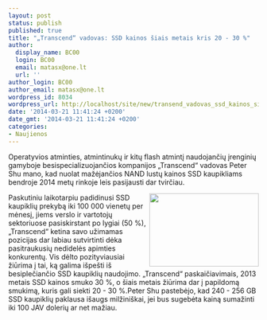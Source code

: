 ```yaml
---
layout: post
status: publish
published: true
title: "„Transcend“ vadovas: SSD kainos šiais metais kris 20 - 30 %"
author:
  display_name: BC00
  login: BC00
  email: matasx@one.lt
  url: ''
author_login: BC00
author_email: matasx@one.lt
wordpress_id: 8034
wordpress_url: http://localhost/site/new/transend_vadovas_ssd_kainos_siais_metais_kris_20__30_/
date: '2014-03-21 11:41:24 +0200'
date_gmt: '2014-03-21 11:41:24 +0200'
categories:
- Naujienos
---
```

<p>
	Operatyvios atminties, atmintinukų ir kitų flash atmintį naudojančių įrenginių gamyboje besispecializuojančios kompanijos &bdquo;Transcend&ldquo; vadovas Peter Shu mano, kad nuolat mažėjančios NAND lustų kainos SSD kaupikliams bendroje 2014 metų rinkoje leis pasijausti dar tvirčiau.</p>
<p>
	<img alt="" src="http://technews.lt/userfiles/PeterShu.jpg" style="width: 220px; height: 147px; float: right;" />Paskutiniu laikotarpiu padidinusi SSD kaupiklių prekybą iki 100 000 vienetų per mėnesį, jiems verslo ir vartotojų sektoriuose pasiskirstant po lygiai (50 %), &bdquo;Transcend&ldquo; ketina savo užimamas pozicijas dar labiau sutvirtinti dėka pasitraukusių nedidelės apimties konkurentų. Vis dėlto pozityviausiai žiūrima į tai, ką galima i&scaron;pe&scaron;ti i&scaron; besiplečiančio SSD kaupiklių naudojimo. &bdquo;Transcend&ldquo; paskaičiavimais, 2013 metais SSD kainos smuko 30 %, o &scaron;iais metais žiūrima dar į papildomą smukimą, kuris gali siekti 20 - 30 %.Peter Shu pastebėjo, kad 240 - 256 GB SSD kaupiklių paklausa i&scaron;augs milžini&scaron;kai, jei bus sugebėta kainą sumažinti iki 100 JAV dolerių ar net mažiau.</p>
